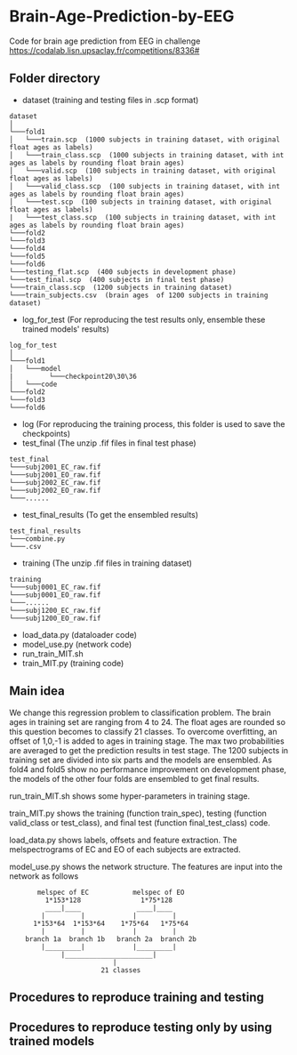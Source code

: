 # Brain-Age-Prediction-by-EEG
Code for brain age prediction from EEG in challenge https://codalab.lisn.upsaclay.fr/competitions/8336# 

## Folder directory

- dataset  (training and testing files in .scp format) 
```
dataset
│
└───fold1
│   └───train.scp  (1000 subjects in training dataset, with original float ages as labels)
│   └───train_class.scp  (1000 subjects in training dataset, with int ages as labels by rounding float brain ages)
│   └───valid.scp  (100 subjects in training dataset, with original float ages as labels)
│   └───valid_class.scp  (100 subjects in training dataset, with int ages as labels by rounding float brain ages)
│   └───test.scp  (100 subjects in training dataset, with original float ages as labels)
|   └───test_class.scp  (100 subjects in training dataset, with int ages as labels by rounding float brain ages)
└───fold2
└───fold3
└───fold4
└───fold5
└───fold6
└───testing_flat.scp  (400 subjects in development phase)
└───test_final.scp  (400 subjects in final test phase)
└───train_class.scp  (1200 subjects in training dataset)
└───train_subjects.csv  (brain ages  of 1200 subjects in training dataset)
```
- log_for_test  (For reproducing the test results only, ensemble these trained models' results)
```
log_for_test
│
└───fold1
│   └───model
|         └───checkpoint20\30\36
│   └───code
└───fold2
└───fold3
└───fold6
```
- log  (For reproducing the training process, this folder is used to save the checkpoints)
- test_final  (The unzip .fif files in final test phase)
```
test_final
└───subj2001_EC_raw.fif
└───subj2001_EO_raw.fif
└───subj2002_EC_raw.fif
└───subj2002_EO_raw.fif
└───......
```
- test_final_results (To get the ensembled results)
```
test_final_results
└───combine.py
└───.csv
```
- training  (The unzip .fif files in training dataset)
```
training
└───subj0001_EC_raw.fif
└───subj0001_EO_raw.fif
└───......
└───subj1200_EC_raw.fif
└───subj1200_EO_raw.fif
```
- load_data.py  (dataloader code)
- model_use.py  (network code)
- run_train_MIT.sh 
- train_MIT.py  (training code)

## Main idea

We change this regression problem to classification problem. The brain ages in training set are ranging from 4 to 24. The float ages are rounded so this question becomes to classify 21 classes. To overcome overfitting, an offset of 1,0,-1 is added to ages in training stage. The max two probabilities are averaged to get the prediction results in test stage. The 1200 subjects in training set are divided into six parts and the models are ensembled. As fold4 and fold5 show no performance improvement on development phase, the models of the other four folds are ensembled to get final results.

run_train_MIT.sh shows some hyper-parameters in training stage.

train_MIT.py shows the training (function train_spec), testing (function valid_class or test_class), and final test (function final_test_class) code.

load_data.py shows labels, offsets and feature extraction. The melspectrograms of EC and EO of each subjects are extracted.

model_use.py shows the network structure. The features are input into the network as follows
```
       melspec of EC           melspec of EO
         1*153*128               1*75*128
         ____|____              ____|____
        |         |            |         |
      1*153*64  1*153*64    1*75*64   1*75*64
        |         |            |         |
    branch 1a  branch 1b   branch 2a  branch 2b
        |_________|            |_________|
             |______________________|
                          |
                       21 classes
```


## Procedures to reproduce training and testing

## Procedures to reproduce testing only  by using trained models


